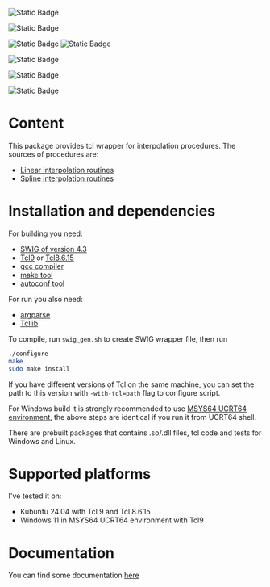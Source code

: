 ![Static Badge](https://img.shields.io/badge/version-0.1-blue)

![Static Badge](https://img.shields.io/badge/license-GPL3-blue)

![Static Badge](https://img.shields.io/badge/Tcl_version-9.0-blue)
![Static Badge](https://img.shields.io/badge/Tcl_version-8.6.15-blue)

![Static Badge](https://img.shields.io/badge/Kubuntu_24.04-pass-green)

![Static Badge](https://img.shields.io/badge/Windows_11-pass-green)

![Static Badge](https://img.shields.io/badge/Tcl_coverage-98.6%25-green)

# Content

This package provides tcl wrapper for interpolation procedures.
The sources of procedures are:
- [Linear interpolation routines](https://people.math.sc.edu/Burkardt/c_src/interp/interp.html)
- [Spline interpolation routines](https://people.math.sc.edu/Burkardt/c_src/spline/spline.html)

# Installation and dependencies

For building you need:
- [SWIG of version 4.3](https://www.swig.org/download.html)
- [Tcl9](https://www.tcl.tk/software/tcltk/9.0.html) or [Tcl8.6.15](https://www.tcl.tk/software/tcltk/8.6.html)
- [gcc compiler](https://gcc.gnu.org/)
- [make tool](https://www.gnu.org/software/make/)
- [autoconf tool](https://www.gnu.org/software/autoconf/)

For run you also need:
- [argparse](https://wiki.tcl-lang.org/page/argparse)
- [Tcllib](https://www.tcl.tk/software/tcllib/)

To compile, run `swig_gen.sh` to create SWIG wrapper file, then run 
```bash
./configure
make
sudo make install
```
If you have different versions of Tcl on the same machine, you can set the path to this version with `-with-tcl=path`
flag to configure script.

For Windows build it is strongly recommended to use [MSYS64 UCRT64 environment](https://www.msys2.org/), the above
steps are identical if you run it from UCRT64 shell. 

There are prebuilt packages that contains .so/.dll files, tcl code and tests for Windows and Linux.

# Supported platforms

I've tested it on:
- Kubuntu 24.04 with Tcl 9 and Tcl 8.6.15
- Windows 11 in MSYS64 UCRT64 environment with Tcl9

# Documentation

You can find some documentation [here](https://georgtree.github.io/tclinterp)
